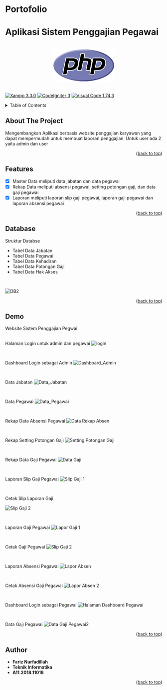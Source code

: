 # Portofolio
# Aplikasi Sistem Penggajian Pegawai 

<br>

<div align="center">
    <a href=""><img src="/Images/php.png" width="200" hegiht="200" alt="Udinus" title="Optional title"></a>
</div>
<a name="readme-top"></a>
<br>

[![Xampp 3.3.0](https://img.shields.io/badge/xampp-3.3.0-orange.svg)]()
[![CodeIgniter 3](https://img.shields.io/badge/codeigniter-3-lightsalmon.svg)]()
[![Visual Code 1.74.3](https://img.shields.io/badge/visualcode-1.74.3-blue.svg)]()

<!-- TABLE OF CONTENTS -->
<details>
  <summary>Table of Contents</summary>
  <ol>
    <li><a href="#about-the-project">About The Project</a></li>
    <li><a href="#features">Features</a></li>
    <li><a href="#database"> Database </a></li> 
    <li><a href="#demo">Demo</a></li>
    <li><a href="#author">Author</a></li>
  </ol>
</details>

<!-- ABOUT THE PROJECT -->
## About The Project
Mengembangkan Aplikasi berbasis website penggajian karyawan yang dapat mempermudah untuk membuat laporan penggajian. Untuk user ada 2 yaitu admin dan user

<p align="right">(<a href="#readme-top">back to top</a>)</p>

<!-- FEATURES -->
## Features
- [x] Master Data meliputi data jabatan dan data pegawai
- [x] Rekap Data meliputi absensi pegawai, setting potongan gaji, dan data gaji pegawai
- [x] Laporan meliputi laporan slip gaji pegawai, laporan gaji pegawai dan laporan absensi pegawai

<p align="right">(<a href="#readme-top">back to top</a>)</p>

## Database
Struktur Databse

* Tabel Data Jabatan
* Tabel Data Pegawai
* Tabel Data Kehadiran
* Tabel Data Potongan Gaji
* Tabel Data Hak Akses

<br>

![DB2](https://user-images.githubusercontent.com/87837561/212535166-9cd23e43-021a-4813-8246-f1c87b1e7a1f.png)

<p align="right">(<a href="#readme-top">back to top</a>)</p>

<!-- DEMO -->
## Demo

Website Sistem Penggajian Pegwai  
<br>

Halaman Login untuk admin dan pegawai
![login](https://user-images.githubusercontent.com/87837561/212535113-5ddc1835-c10d-4f66-a229-6f676c399c54.png)

<br>

Dashboard Login sebagai Admin
![Dashboard_Admin](https://user-images.githubusercontent.com/87837561/212535215-c577717e-6b7b-4cc7-823f-a2b31ff4aa2e.png)

<br>

Data Jabatan
![Data_Jabatan](https://user-images.githubusercontent.com/87837561/212535260-75d63ab7-13e6-4c4f-9212-b716b3abc7ad.png)

<br>

Data Pegawai
![Data_Pegawai](https://user-images.githubusercontent.com/87837561/212535274-b7804de1-1a3a-499e-b29f-df06a10ee7ce.png)

<br>

Rekap Data Absensi Pegawai
![Data Rekap Absen](https://user-images.githubusercontent.com/87837561/212535338-ca43f4d8-476f-45fc-95e0-599de4317f8a.png)

<br>

Rekap Setting Potongan Gaji
![Setting Potongan Gaji](https://user-images.githubusercontent.com/87837561/212535353-d0cfcfea-bb3e-4917-9911-e41913365e5e.png)

<br>

Rekap Data Gaji Pegawai
![Data Gaji](https://user-images.githubusercontent.com/87837561/212535387-101892ac-fb7f-4a24-93fe-25d39f8f69ad.png)

<br>

Laporan Slip Gaji Pegawai
![Slip Gaji 1](https://user-images.githubusercontent.com/87837561/212535410-9fbb589f-48fc-457b-bb1c-fc84cee8db84.png)

<br>

Cetak Slip Laporan Gaji

![Slip Gaji 2](https://user-images.githubusercontent.com/87837561/212535411-828a24b3-79ea-45fb-9894-30beb5dc3aae.png)

<br>

Laporan Gaji Pegawai
![Lapor Gaji 1](https://user-images.githubusercontent.com/87837561/212535460-03d5e83a-f2b0-47e7-8f54-0961d4b2f853.png)

<br>

Cetak Gaji Pegawai
![Slip Gaji 2](https://user-images.githubusercontent.com/87837561/212536335-b98672ac-044d-4286-bcd0-4e277505e95b.png)

<br>

Laporan Absensi Pegawai
![Lapor Absen](https://user-images.githubusercontent.com/87837561/212535577-aad7dba7-8e30-423c-8f9e-9af7ed372e33.png)

<br>

Cetak Absensi Gaji Pegawai
![Lapor Absen 2](https://user-images.githubusercontent.com/87837561/212535583-7d4408e2-2443-4e5e-9b5b-74f6797f2a56.png)

<br>

Dashboard Login sebagai Pegawai
![Halaman Dashboard Pegawai](https://user-images.githubusercontent.com/87837561/212535222-29c500c8-7458-42c1-8ade-a9122bf1ec80.png)

<br>

Data Gaji Pegawai
![Data Gaji Pegawai2](https://user-images.githubusercontent.com/87837561/212536105-bc8cc828-9644-460a-bcea-4c8323440a1f.png)

<p align="right">(<a href="#readme-top">back to top</a>)</p>

<!-- AUTHOR -->
## Author

* **Fariz Nurfadillah** 
* **Teknik Informatika**
* **A11.2018.11018** 

<p align="right">(<a href="#readme-top">back to top</a>)</p>
